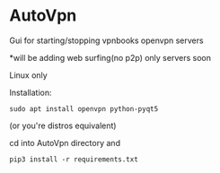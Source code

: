 # AutoVpn

Gui for starting/stopping vpnbooks openvpn servers

*will be adding web surfing(no p2p) only servers soon 

Linux only

Installation:

    sudo apt install openvpn python-pyqt5

(or you're distros equivalent)

cd into AutoVpn directory and

    pip3 install -r requirements.txt

